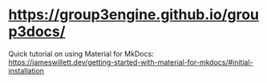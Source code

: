 # https://group3engine.github.io/group3docs/

Quick tutorial on using Material for MkDocs:  
https://jameswillett.dev/getting-started-with-material-for-mkdocs/#initial-installation
